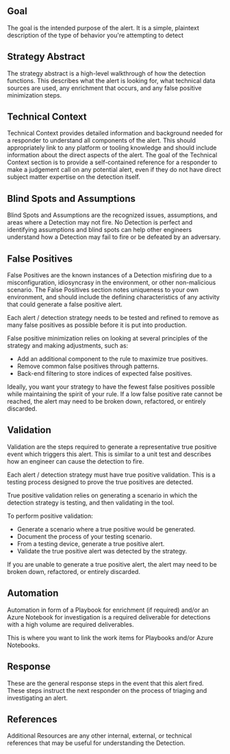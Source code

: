 ## Goal
The goal is the intended purpose of the alert. It is a simple, plaintext description of the type of behavior you're attempting to detect 

## Strategy Abstract
The strategy abstract is a high-level walkthrough of how the detection functions. This describes what the alert is looking for, what technical data sources are used, any enrichment that occurs, and any false positive minimization steps.

## Technical Context
Technical Context provides detailed information and background needed for a responder to understand all components of the alert. This should appropriately link to any platform or tooling knowledge and should include information about the direct aspects of the alert. The goal of the Technical Context section is to provide a self-contained reference for a responder to make a judgement call on any potential alert, even if they do not have direct subject matter expertise on the detection itself.

## Blind Spots and Assumptions
Blind Spots and Assumptions are the recognized issues, assumptions, and areas where a Detection may not fire. No Detection is perfect and identifying assumptions and blind spots can help other engineers understand how a Detection may fail to fire or be defeated by an adversary.

## False Positives
False Positives are the known instances of a Detection misfiring due to a misconfiguration, idiosyncrasy in the environment, or other non-malicious scenario. The False Positives section notes uniqueness to your own environment, and should include the defining characteristics of any activity that could generate a false positive alert.

Each alert / detection strategy needs to be tested and refined to remove as many false positives as possible before it is put into production.

False positive minimization relies on looking at several principles of the strategy and making adjustments, such as:

- Add an additional component to the rule to maximize true positives.
- Remove common false positives through patterns.
- Back-end filtering to store indices of expected false positives.

Ideally, you want your strategy to have the fewest false positives possible while maintaining the spirit of your rule. If a low false positive rate cannot be reached, the alert may need to be broken down, refactored, or entirely discarded.

## Validation
Validation are the steps required to generate a representative true positive event which triggers this alert. This is similar to a unit test and describes how an engineer can cause the detection to fire. 

Each alert / detection strategy must have true positive validation. This is a testing process designed to prove the true positives are detected.

True positive validation relies on generating a scenario in which the detection strategy is testing, and then validating in the tool.

To perform positive validation:

- Generate a scenario where a true positive would be generated.
- Document the process of your testing scenario.
- From a testing device, generate a true positive alert.
- Validate the true positive alert was detected by the strategy.

If you are unable to generate a true positive alert, the alert may need to be broken down, refactored, or entirely discarded.

## Automation
Automation in form of a Playbook for enrichment (if required) and/or an Azure Notebook for investigation is a required deliverable for detections with a high volume are required deliverables.

This is where you want to link the work items for Playbooks and/or Azure Notebooks. 

## Response
These are the general response steps in the event that this alert fired. These steps instruct the next responder on the process of triaging and investigating an alert.

## References
Additional Resources are any other internal, external, or technical references that may be useful for understanding the Detection.